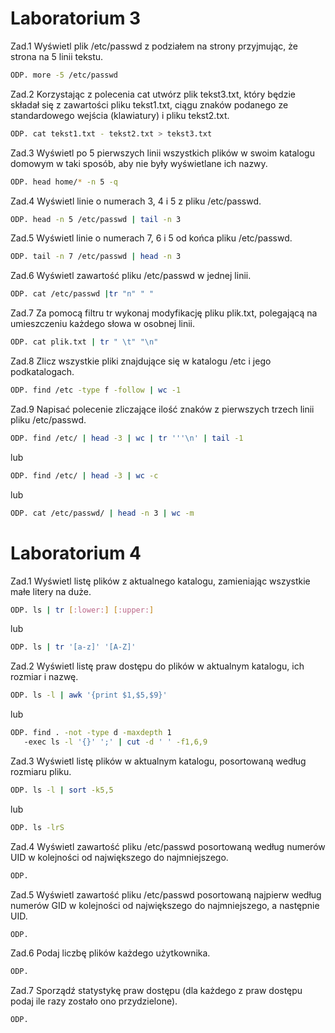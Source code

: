 # Laboratorium 3
Zad.1 Wyświetl plik /etc/passwd z podziałem na strony przyjmując, że strona na 5 linii tekstu.
```sh
ODP. more -5 /etc/passwd
```

Zad.2 Korzystając z polecenia cat utwórz plik tekst3.txt, który będzie składał się z zawartości pliku tekst1.txt, ciągu znaków podanego ze standardowego wejścia (klawiatury) i pliku tekst2.txt.
```sh
ODP. cat tekst1.txt - tekst2.txt > tekst3.txt
```

Zad.3 Wyświetl po 5 pierwszych linii wszystkich plików w swoim katalogu domowym w taki sposób, aby nie były wyświetlane ich nazwy.
```sh
ODP. head home/* -n 5 -q
```

Zad.4 Wyświetl linie o numerach 3, 4 i 5 z pliku /etc/passwd.
```sh
ODP. head -n 5 /etc/passwd | tail -n 3
```

Zad.5 Wyświetl linie o numerach 7, 6 i 5 od końca pliku /etc/passwd.
```sh
ODP. tail -n 7 /etc/passwd | head -n 3 
```

Zad.6 Wyświetl zawartość pliku /etc/passwd w jednej linii.
```sh
ODP. cat /etc/passwd |tr "n" " "
```

Zad.7 Za pomocą filtru tr wykonaj modyfikację pliku plik.txt, polegającą na umieszczeniu każdego słowa w osobnej linii.
```sh
ODP. cat plik.txt | tr " \t" "\n"
```

Zad.8 Zlicz wszystkie pliki znajdujące się w katalogu /etc i jego podkatalogach. 
```sh
ODP. find /etc -type f -follow | wc -1
```

Zad.9 Napisać polecenie zliczające ilość znaków z pierwszych trzech linii pliku /etc/passwd.
```sh
ODP. find /etc/ | head -3 | wc | tr '''\n' | tail -1
```
lub
```sh
ODP. find /etc/ | head -3 | wc -c
```
lub
```sh
ODP. cat /etc/passwd/ | head -n 3 | wc -m
```

# Laboratorium 4
Zad.1 Wyświetl listę plików z aktualnego katalogu, zamieniając wszystkie małe litery na duże.
```sh
ODP. ls | tr [:lower:] [:upper:]
```
lub
```sh
ODP. ls | tr '[a-z]' '[A-Z]'
```

Zad.2 Wyświetl listę praw dostępu do plików w aktualnym katalogu, ich rozmiar i nazwę.
```sh
ODP. ls -l | awk '{print $1,$5,$9}'
```
lub
```sh
ODP. find . -not -type d -maxdepth 1
   -exec ls -l '{}' ';' | cut -d ' ' -f1,6,9
```

Zad.3 Wyświetl listę plików w aktualnym katalogu, posortowaną według rozmiaru pliku.
```sh
ODP. ls -l | sort -k5,5
```
lub
```sh
ODP. ls -lrS
```

Zad.4 Wyświetl zawartość pliku /etc/passwd posortowaną według numerów UID w kolejności od największego do najmniejszego.
```sh
ODP.
```

Zad.5 Wyświetl zawartość pliku /etc/passwd posortowaną najpierw według numerów GID w kolejności od największego do najmniejszego, a następnie UID.
```sh
ODP.
```

Zad.6 Podaj liczbę plików każdego użytkownika.
```sh
ODP.
```

Zad.7 Sporządź statystykę praw dostępu (dla każdego z praw dostępu podaj ile razy zostało ono przydzielone).
```sh
ODP.
```
